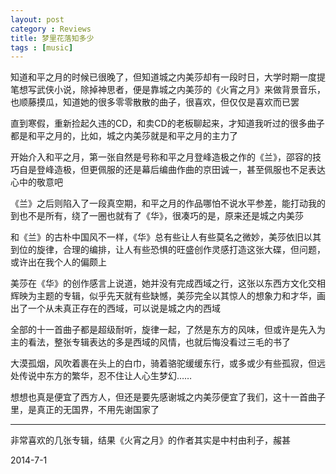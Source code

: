 ```yaml
---
layout: post
category : Reviews
title: 梦里花落知多少
tags : [music]
---
```



知道和平之月的时候已很晚了，但知道城之内美莎却有一段时日，大学时期一度提笔想写武侠小说，除掉神思者，便是靠城之内美莎的《火宵之月》来做背景音乐，也顺藤摸瓜，知道她的很多零零散散的曲子，很喜欢，但仅仅是喜欢而已罢

直到寒假，重新捡起久违的CD，和卖CD的老板聊起来，才知道我听过的很多曲子都是和平之月的，比如，城之内美莎就是和平之月的主力了

开始介入和平之月，第一张自然是号称和平之月登峰造极之作的《兰》，邵容的技巧自是登峰造极，但更佩服的还是幕后编曲作曲的京田诚一，甚至佩服也不足表达心中的敬意吧

《兰》之后则陷入了一段真空期，和平之月的作品哪怕不说水平参差，能打动我的到也不是所有，绕了一圈也就有了《华》，很凑巧的是，原来还是城之内美莎

和《兰》的古朴中国风不一样，《华》总有些让人有些莫名之微妙，美莎依旧以其到位的旋律，合理的编排，让人有些恐惧的旺盛创作灵感打造这张大碟，但问题，或许出在我个人的偏颇上

美莎在《华》的创作感言上说道，她并没有完成西域之行，这张以东西方文化交相辉映为主题的专辑，似乎先天就有些缺憾，美莎完全以其惊人的想象力和才华，画出了一个从未真正存在的西域，可以说是城之内的西域

全部的十一首曲子都是超级耐听，旋律一起，了然是东方的风味，但或许是先入为主的看法，整张专辑表达的多是西域的风情，也就后悔没看过三毛的书了

大漠孤烟，风吹着裹在头上的白巾，骑着骆驼缓缓东行，或多或少有些孤寂，但远处传说中东方的繁华，忍不住让人心生梦幻……

想想也真是便宜了西方人，但还是要先感谢城之内美莎便宜了我们，这十一首曲子里，是真正的无国界，不用先谢国家了

---

非常喜欢的几张专辑，结果《火宵之月》的作者其实是中村由利子，赧甚

2014-7-1